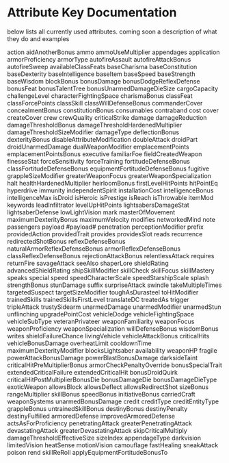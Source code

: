 # Attribute Key Documentation
below lists all currently used attributes.  coming soon a description of what they do and examples


action
aidAnotherBonus
ammo
ammoUseMultiplier
appendages
application
armorProficiency
armorType
autofireAssault
autofireAttackBonus
autofireSweep
availableClassFeats
baseCharisma
baseConstitution
baseDexterity
baseIntelligence
baseItem
baseSpeed
baseStrength
baseWisdom
blockBonus
bonusDamage
bonusDodgeReflexDefense
bonusFeat
bonusTalentTree
bonusUnarmedDamageDieSize
cargoCapacity
challengeLevel
characterFightingSpace
charismaBonus
classFeat
classForcePoints
classSkill
classWillDefenseBonus
commanderCover
concealmentBonus
constitutionBonus
consumables
contraband
cost
cover
createCover
crew
crewQuality
criticalStrike
damage
damageReduction
damageThresholdBonus
damageThresholdHardenedMultiplier
damageThresholdSizeModifier
damageType
deflectionBonus
dexterityBonus
disableAttributeModification
doubleAttack
droidPart
droidUnarmedDamage
dualWeaponModifier
emplacementPoints
emplacementPointsBonus
executive
familiarFoe
fieldCreatedWeapon
finesseStat
forceSensitivity
forceTraining
fortitudeDefenseBonus
classFortitudeDefenseBonus
equipmentFortitudeDefenseBonus
fugitive
grappleSizeModifier
greaterWeaponFocus
greaterWeaponSpecialization
halt
healthHardenedMultiplier
heirloomBonus
firstLevelHitPoints
hitPointEq
hyperdrive
immunity
independentSpirit
installationCost
intelligenceBonus
intelligenceMax
isDroid
isHeroic
isPrestige
isReach
isThrowable
itemMod
keywords
leadInfiltrator
levelUpHitPoints
lightsabersDamageStat
lightsaberDefense
lowLightVision
mark
masterOfMovement
maximumDexterityBonus
maximumVelocity
modifies
networkedMind
note
passengers
payload
#payload#
penetration
perceptionModifier
prefix
providedAction
providedTrait
provides
providesSlot
reads
recurrence
redirectedShotBonus
reflexDefenseBonus
naturalArmorReflexDefenseBonus
armorReflexDefenseBonus
classReflexDefenseBonus
rejectionAttackBonus
relentlessAttack
requires
returnFire
savageAttack
seeAlso
shaperLore
shieldRating
advancedShieldRating
shipSkillModifier
skillCheck
skillFocus
skillMastery
speaks
special
speed
speedCharacterScale
speedStarshipScale
splash
strengthBonus
stunDamage
suffix
surpriseAttack
swindle
takeMultipleTimes
targetedSuspect
targetSizeModifier
toughAsDurasteel
toHitModifier
trainedSkills
trainedSkillsFirstLevel
translateDC
treatedAs
trigger
tripleAttack
trustySidearm
unarmedDamage
unarmedModifier
unarmedStun
unflinching
upgradePointCost
vehicleDodge
vehicleFightingSpace
vehicleSubType
veteranPrivateer
weaponFamiliarity
weaponFocus
weaponProficiency
weaponSpecialization
willDefenseBonus
wisdomBonus
writes
shieldFailureChance
livingVehicle
vehicleAttackBonus
criticalHits
vehicleBonusDamage
overheatLimit
cooldownTime
maximumDexterityModifier
blocksLightsaber
availability
weaponHP
fragile
powerAttackBonusDamage
powerBlastBonusDamage
darksideTaint
criticalHitPreMultiplierBonus
armorCheckPenaltyOverride
bonusSpecialTrait
extendedCriticalFailure
extendedCriticalHit
bonusDroidQuirk
criticalHitPostMultiplierBonusDie
bonusDamageDie
bonusDamageDieType
exoticWeapon
allowsBlock
allowsDeflect
allowsRedirectShot
sizeBonus
rangeMultiplier
skillBonus
speedBonus
initiativeBonus
carriedCraft
weaponSystems
unarmedBonusDamage
credit
creditType
creditEntityType
grappleBonus
untrainedSkillBonus
destinyBonus
destinyPenalty
destinyFulfilled
armoredDefense
improvedArmoredDefense
actsAsForProficiency
penetratingAttack
greaterPenetratingAttack
devastatingAttack
greaterDevastatingAttack
skipCriticalMultiply
damageThresholdEffectiveSize
sizeIndex
appendageType
darkvision
limitedVision
heatSense
motionVision
camouflage
fastHealing
sneakAttack
poison
rend
skillReRoll
applyEquipmentFortitudeBonusTo
